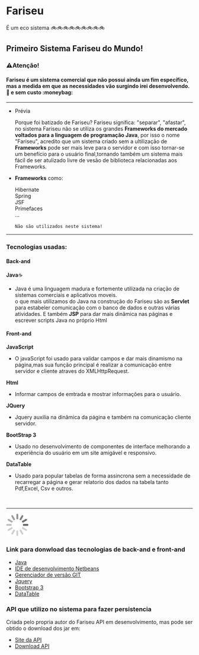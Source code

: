 # Fariseu 
É um eco sistema 🚲🚲🚲🚲🚲🚲🚲🚲🚲
<h2>Primeiro Sistema Fariseu do Mundo!</h2>
<h3><strong>⚠️Atenção!</strong></h3>  <h4> Fariseu é um sistema comercial que não possui ainda um fim específico, mas a medida em que as necessidades vão surgindo irei desenvolvendo.🏁 e sem custo :moneybag:</h4>   

<hr> 
<ul>
  <li>Prévia</li>
    <p>Porque foi batizado de Fariseu? Fariseu significa: "separar", "afastar", no sistema Fariseu não se utiliza os grandes               <strong>Frameworks do mercado voltados para a linguagem de programação Java</strong>, por isso o nome "Fariseu", acredito que um       sistema criado sem a ultilização de <strong>Frameworks</strong> pode ser mais leve para o servidor e com isso tornar-se um benefício para o usuário final,tornando também um sistema mais fácil de ser atulizado livre de vesão de biblioteca relacionadas aos Frameworks.
    </p>
</ul>

<ul>
<li><strong>Frameworks</strong> como: </li>
  <p>Hibernate<br>
  Spring<br>
  JSF<br>
  Primefaces<br>
  ...</p>
  
  ```
  Não são utilizados neste sistema!
  ```
</ul>
<hr>

### Tecnologias usadas:
#### Back-and

<b>Java</b>:coffee:
<ul>
  <li>Java é uma linguagem madura e fortemente utilizada na criação de sistemas comerciais e aplicativos moveis.<br>
    o que mais utilizamos do Java na construção do Fariseu são as <b>Servlet</b> para estabeler comunicação com o banco de dados
    e outras várias atividades. E também <b>JSP</b> para dar mais dinâmica nas páginas e escrever scripts Java no próprio Html
  </li>
</ul>

#### Front-and
<b>JavaScript</b>
<ul>
   <li>
     O javaScript foi usado para validar campos e dar mais dinamismo na página,mas sua função principal é realizar a comunicação entre        servidor e cliente atraves do XMLHttpRequest.
   </li>
 </ul> 
 
<b>Html</b>
<ul>
  <li>
    Informar campos de emtrada e mostrar informações para o usuário.
  </li>
</ul>

<b>JQuery</b>
<ul>
  <li>
    Jquery auxilia na dinâmica da página e também na comunicação cliente servidor.
  </li>
</ul>

<b>BootStrap 3</b>
<ul>
  <li>
    Usado no desenvolvimento de componentes de interface melhorando a experiência do usuário em um site amigável e responsivo.
  </li>
</ul>

<b>DataTable</b>
<ul>
  <li>
    Usado para popular tabelas de forma assincrona sem a necessidade de recarregar a página e gerar relatorio dos dados na tabela tanto       Pdf,Excel, Csv e outros.
  </li>
</ul>

<br>
<hr>

![alt text](https://github.com/HallefBruno/Fariseu/blob/master/src/main/webapp/images/download.gif)


### Link para donwload das tecnologias de back-and e front-and
* [Java](https://www.oracle.com/technetwork/java/javase/downloads/index.html)
* [IDE de desenvolvimento Netbeans](https://netbeans.org/downloads/)
* [Gerenciador de versão GIT](https://git-scm.com/downloads)
* [Jquery](https://jquery.com/download/)
* [Bootstrap 3](https://getbootstrap.com/docs/3.3/getting-started/#download)
* [DataTable](https://datatables.net/download/)

### API que utilizo no sistema para fazer persistencia
Criada pelo propria autor do Fariseu
API em desenvolvimento, mas pode ser obtido o download dos jar em:
* [Site da API](https://brunohallef.wixsite.com/apisudpersistence)
* [Download API](https://sourceforge.net/projects/apisudpersistence/)
